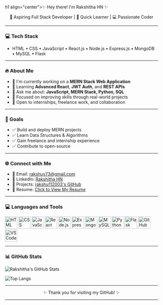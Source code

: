 h1 align="center">✨ Hey there! I'm Rakshitha HN ✨</h1>

<p align="center">
  🌱 Aspiring Full Stack Developer | 🚀 Quick Learner | 💻 Passionate Coder
</p>

---

### 💻 Tech Stack

- HTML • CSS • JavaScript • React.js • Node.js • Express.js • MongoDB • MySQL • Flask

---

### 🔥 About Me

- 🚀 I'm currently working on a **MERN Stack Web Application**
- 🔁 Learning **Advanced React**, **JWT Auth**, and **REST APIs**
- 💬 Ask me about: **JavaScript, MERN Stack, Python, SQL**
- 🧠 Focused on improving skills through real-world projects
- 🤝 Open to internships, freelance work, and collaboration

---

### 🎯 Goals

- ✅ Build and deploy MERN projects  
- ✅ Learn Data Structures & Algorithms  
- ✅ Gain freelance and internship experience  
- ✅ Contribute to open-source

---

### 🌐 Connect with Me

- 📧 Email: [rakshuy73@gmail.com](mailto:rakshuy73@gmail.com)  
- 💼 LinkedIn: [Rakshitha HN](https://www.linkedin.com/in/rakshitha-hn-a1a142437)  
- 🔗 Projects: [rakshu112003's GitHub](https://github.com/rakshu112003?tab=repositories)  
- 📄 Resume: [Click to View My Resume](https://drive.google.com/file/d/1TEbfB7iiy5aIR2gtIRb3GpTWwZIqQBAA/view?usp=drivesdk)

---

### 💻 Languages and Tools

<p align="left">
  <img src="https://cdn.jsdelivr.net/gh/devicons/devicon/icons/html5/html5-original.svg" width="40" height="40" alt="HTML"/>
  <img src="https://cdn.jsdelivr.net/gh/devicons/devicon/icons/css3/css3-original.svg" width="40" height="40" alt="CSS"/>
  <img src="https://cdn.jsdelivr.net/gh/devicons/devicon/icons/javascript/javascript-original.svg" width="40" height="40" alt="JavaScript"/>
  <img src="https://cdn.jsdelivr.net/gh/devicons/devicon/icons/react/react-original.svg" width="40" height="40" alt="React"/>
  <img src="https://cdn.jsdelivr.net/gh/devicons/devicon/icons/nodejs/nodejs-original.svg" width="40" height="40" alt="Node.js"/>
  <img src="https://cdn.jsdelivr.net/gh/devicons/devicon/icons/express/express-original.svg" width="40" height="40" alt="Express"/>
  <img src="https://cdn.jsdelivr.net/gh/devicons/devicon/icons/mongodb/mongodb-original.svg" width="40" height="40" alt="MongoDB"/>
  <img src="https://cdn.jsdelivr.net/gh/devicons/devicon/icons/mysql/mysql-original.svg" width="40" height="40" alt="MySQL"/>
  <img src="https://cdn.jsdelivr.net/gh/devicons/devicon/icons/python/python-original.svg" width="40" height="40" alt="Python"/>
  <img src="https://cdn.jsdelivr.net/gh/devicons/devicon/icons/flask/flask-original.svg" width="40" height="40" alt="Flask"/>
  <img src="https://cdn.jsdelivr.net/gh/devicons/devicon/icons/github/github-original.svg" width="40" height="40" alt="GitHub"/>
  <img src="https://cdn.jsdelivr.net/gh/devicons/devicon/icons/vscode/vscode-original.svg" width="40" height="40" alt="VSCode"/>
</p>

---

### 📊 GitHub Stats

![Rakshitha's GitHub Stats](https://github-readme-stats.vercel.app/api?username=rakshu112003&show_icons=true&theme=radical)

![Top Langs](https://github-readme-stats.vercel.app/api/top-langs/?username=rakshu112003&layout=compact&theme=radical)

---

<p align="center">✨ Thank you for visiting my GitHub! ✨</p>


---
